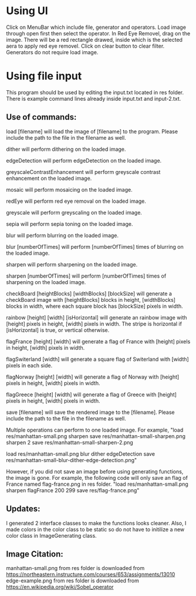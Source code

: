 # Using UI
Click on MenuBar which include file, generator and operators. 
Load image through open first then select the operator.
In Red Eye Removel, drag on the image. There will be a red rectangle drawed, inside which is the selected aera to apply red eye removel.
Click on clear button to clear filter.
Generators do not require load image.



# Using file input
This program should be used by editing the input.txt located in res folder.
There is example command lines already inside input.txt and input-2.txt.

## Use of commands:
load [filename] 
	will load the image of [filename] to the program. Please include the path to the file in the filename as well.

dither
	will perform dithering on the loaded image.

edgeDetection
	will perform edgeDetection on the loaded image.

greyscaleContrastEnhancement
	will perform greyscale contrast enhancement on the loaded image.

mosaic
	will perform mosaicing on the loaded image.

redEye
	will perform red eye removal on the loaded image.

greyscale
	will perform greyscaling on the loaded image.

sepia
	will perform sepia toning on the loaded image.

blur
	will perform blurring on the loaded image.

blur [numberOfTimes]
	will perform [numberOfTimes] times of blurring on the loaded image.

sharpen 
	will perform sharpening on the loaded image.

sharpen [numberOfTimes]
	will perform [numberOfTimes] times of sharpening on the loaded image.

checkBoard [heightBlocks] [widthBlocks] [blockSize]
	will generate a checkBoard image with [heightBlocks] blocks in height, [widthBlocks] blocks in width, where each square block has [blockSize] pixels in width.

rainbow [height] [width] [isHorizontal]
	will generate an rainbow image with [height] pixels in height, [width] pixels in width. The stripe is horizontal if [isHorizontal] is true, or vertical otherwise.

flagFrance [height] [width]
	will generate a flag of France with [height] pixels in height, [width] pixels in width.

flagSwiterland [width]
	will generate a square flag of Switerland with [width] pixels in each side.

flagNorway [height] [width]
	will generate a flag of Norway with [height] pixels in height, [width] pixels in width.

flagGreece [height] [width]
	will generate a flag of Greece with [height] pixels in height, [width] pixels in width.

save [filename]
	will save the rendered image to the [filename]. Please include the path to the file in the filename as well.

Multiple operations can perform to one loaded image. 
For example, 
"load res/manhattan-small.png
sharpen
save res/manhattan-small-sharpen.png
sharpen 2
save res/manhattan-small-sharpen-2.png

load res/manhattan-small.png
blur
dither
edgeDetection
save res/manhattan-small-blur-dither-edge-detection.png"

However, if you did not save an image before using generating functions, the image is gone.
For example, the following code will only save an flag of France named flag-france.png in res folder.
"load res/manhattan-small.png
sharpen
flagFrance 200 299
save res/flag-france.png"


## Updates:
I generated 2 interface classes to make the functions looks cleaner. 
Also, I made colors in the color class to be static so do not have to initilize a new color class in ImageGenerating class.

## Image Citation: 
manhattan-small.png from res folder is downloaded from https://northeastern.instructure.com/courses/653/assignments/13010
edge-example.png from res folder is downloaded from https://en.wikipedia.org/wiki/Sobel_operator